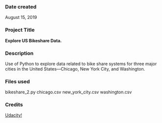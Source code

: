 ### Date created
August 15, 2019

### Project Title
**Explore US Bikeshare Data.**

### Description
Use of Python to explore data related to bike share systems for three major cities in the United States—Chicago, New York City, and Washington.

### Files used
bikeshare_2.py
chicago.csv
new_york_city.csv
washington.csv

### Credits
[Udacity!](https://www.udacity.com/)
